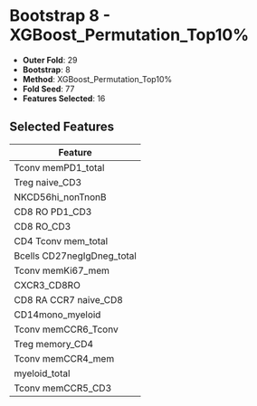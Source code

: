 # Bootstrap 8 - XGBoost_Permutation_Top10%

- **Outer Fold**: 29
- **Bootstrap**: 8
- **Method**: XGBoost_Permutation_Top10%
- **Fold Seed**: 77
- **Features Selected**: 16

## Selected Features

| Feature |
|---------|
| Tconv memPD1_total |
| Treg naive_CD3 |
| NKCD56hi_nonTnonB |
| CD8 RO PD1_CD3 |
| CD8 RO_CD3 |
| CD4 Tconv mem_total |
| Bcells CD27negIgDneg_total |
| Tconv memKi67_mem |
| CXCR3_CD8RO |
| CD8 RA CCR7 naive_CD8 |
| CD14mono_myeloid |
| Tconv memCCR6_Tconv |
| Treg memory_CD4 |
| Tconv memCCR4_mem |
| myeloid_total |
| Tconv memCCR5_CD3 |
